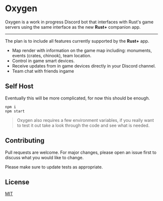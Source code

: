 # Oxygen

Oxygen is a work in progress Discord bot that interfaces with Rust's game servers using the same interface as the new **Rust+** companion app.

---

The plan is to include all features currently supported by the **Rust+** app.

- Map render with information on the game map including: monuments, events (crates, chinook), team location.
- Control in game smart devices.
- Receive updates from in game devices directly in your Discord channel.
- Team chat with friends ingame

## Self Host

Eventually this will be more complicated, for now this should be enough.

```
npm i
npm start
```

> Oxygen also requires a few environment variables, if you really want to test it out take a look through the code and see what is needed.

## Contributing

Pull requests are welcome. For major changes, please open an issue first to discuss what you would like to change.

Please make sure to update tests as appropriate.

## License

[MIT](https://choosealicense.com/licenses/mit/)
